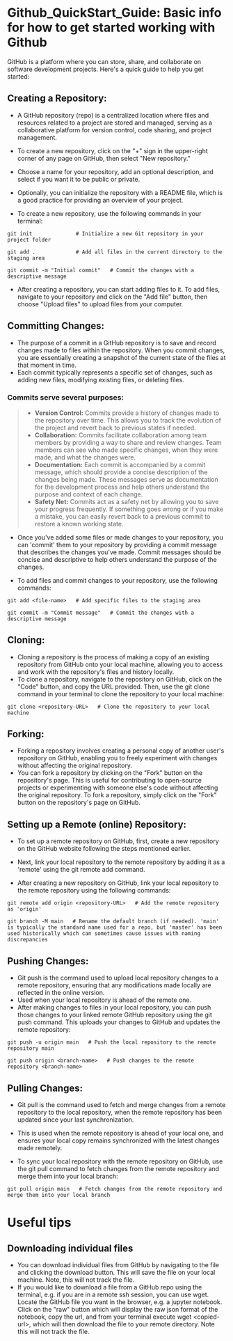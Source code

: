 # Github_QuickStart_Guide: Basic info for how to get started working with Github
GitHub is a platform where you can store, share, and collaborate on software development projects. Here's a quick guide to help you get started:
 

 
## Creating a Repository:
- A GitHub repository (repo) is a centralized location where files and resources related to a project are stored and managed, serving as a collaborative platform for version control, code sharing, and project management.

- To create a new repository, click on the "+" sign in the upper-right corner of any page on GitHub, then select "New repository."
- Choose a name for your repository, add an optional description, and select if you want it to be public or private.
- Optionally, you can initialize the repository with a README file, which is a good practice for providing an overview of your project.

- To create a new repository, use the following commands in your terminal:

`git init              # Initialize a new Git repository in your project folder`

`git add .             # Add all files in the current directory to the staging area`

`git commit -m "Initial commit"   # Commit the changes with a descriptive message`
 
- After creating a repository, you can start adding files to it. To add files, navigate to your repository and click on the "Add file" button, then choose "Upload files" to upload files from your computer.


## Committing Changes:
- The purpose of a commit in a GitHub repository is to save and record changes made to files within the repository. When you commit changes, you are essentially creating a snapshot of the current state of the files at that moment in time. 
- Each commit typically represents a specific set of changes, such as adding new files, modifying existing files, or deleting files.

### Commits serve several purposes:
> - **Version Control:** Commits provide a history of changes made to the repository over time. This allows you to track the evolution of the project and revert back to previous states if needed.
> - **Collaboration:** Commits facilitate collaboration among team members by providing a way to share and review changes. Team members can see who made specific changes, when they were made, and what the changes were.
> - **Documentation:** Each commit is accompanied by a commit message, which should provide a concise description of the changes being made. These messages serve as documentation for the development process and help others understand the purpose and context of each change.
> - **Safety Net:** Commits act as a safety net by allowing you to save your progress frequently. If something goes wrong or if you make a mistake, you can easily revert back to a previous commit to restore a known working state.

- Once you've added some files or made changes to your repository, you can 'commit' them to your repository by providing a commit message that describes the changes you've made. Commit messages should be concise and descriptive to help others understand the purpose of the changes.

- To add files and commit changes to your repository, use the following commands:

`git add <file-name>   # Add specific files to the staging area`

`git commit -m "Commit message"   # Commit the changes with a descriptive message`


## Cloning:
- Cloning a repository is the process of making a copy of an existing repository from GitHub onto your local machine, allowing you to access and work with the repository's files and history locally.
- To clone a repository, navigate to the repository on GitHub, click on the "Code" button, and copy the URL provided. Then, use the git clone command in your terminal to clone the repository to your local machine:

`git clone <repository-URL>   # Clone the repository to your local machine`


## Forking:
- Forking a repository involves creating a personal copy of another user's repository on GitHub, enabling you to freely experiment with changes without affecting the original repository.
- You can fork a repository by clicking on the "Fork" button on the repository's page. This is useful for contributing to open-source projects or experimenting with someone else's code without affecting the original repository.
To fork a repository, simply click on the "Fork" button on the repository's page on GitHub.


## Setting up a Remote (online) Repository:
- To set up a remote repository on GitHub, first, create a new repository on the GitHub website following the steps mentioned earlier.
- Next, link your local repository to the remote repository by adding it as a 'remote' using the git remote add command. 

- After creating a new repository on GitHub, link your local repository to the remote repository using the following commands:

`git remote add origin <repository-URL>   # Add the remote repository as 'origin'`

`git branch -M main   # Rename the default branch (if needed). 'main' is typically the standard name used for a repo, but 'master' has been used historically which can sometimes cause issues with naming discrepancies`


## Pushing Changes:
- Git push is the command used to upload local repository changes to a remote repository, ensuring that any modifications made locally are reflected in the online version.
- Used when your local repository is ahead of the remote one.
- After making changes to files in your local repository, you can push those changes to your linked remote GitHub repository using the git push command. This uploads your changes to GitHub and updates the remote repository:

`git push -u origin main   # Push the local repository to the remote repository main`

`git push origin <branch-name>   # Push changes to the remote repository <branch-name>`



## Pulling Changes:
- Git pull is the command used to fetch and merge changes from a remote repository to the local repository, when the remote repository has been updated since your last synchronization. 
- This is used when the remote repository is ahead of your local one, and ensures your local copy remains synchronized with the latest changes made remotely.

- To sync your local repository with the remote repository on GitHub, use the git pull command to fetch changes from the remote repository and merge them into your local branch:

`git pull origin main   # Fetch changes from the remote repository and merge them into your local branch`


# Useful tips

## Downloading individual files

- You can download individual files from GitHub by navigating to the file and clicking the download button. This will save the file on your local machine. Note, this will not track the file.
- If you would like to download a file from a GitHub repo using the terminal, e.g. if you are in a remote ssh session, you can use wget. Locate the GitHub file you want in the browser, e.g. a jupyter notebook. Click on the "raw" button which will display the raw json format of the notebook, copy the url, and from your terminal execute wget \<copied-url\>, which will then download the file to your remote directory. Note this will not track the file.

